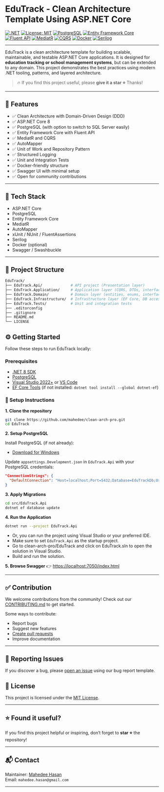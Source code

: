 # EduTrack - Clean Architecture Template Using ASP.NET Core

[![.NET](https://img.shields.io/badge/.NET-ASP.NET%20Core-blue)](https://dotnet.microsoft.com/) [![License: MIT](https://img.shields.io/badge/License-MIT-yellow.svg)](LICENSE) [![PostgreSQL](https://img.shields.io/badge/Database-PostgreSQL-informational)](https://www.postgresql.org/) [![Entity Framework Core](https://img.shields.io/badge/ORM-Entity%20Framework%20Core-green)](https://learn.microsoft.com/en-us/ef/core/) [![Fluent API](https://img.shields.io/badge/Configuration-Fluent%20API-orange)](https://learn.microsoft.com/en-us/ef/core/modeling/) [![MediatR](https://img.shields.io/badge/Library-MediatR-red)](https://github.com/jbogard/MediatR) [![CQRS](https://img.shields.io/badge/Pattern-CQRS-blueviolet)](https://martinfowler.com/bliki/CQRS.html) [![Docker](https://img.shields.io/badge/Container-Docker-blue)](https://www.docker.com/) [![Serilog](https://img.shields.io/badge/Logging-Serilog-lightgrey)](https://serilog.net/)

---

EduTrack is a clean architecture template for building scalable, maintainable, and testable ASP.NET Core applications. It is designed for **education tracking or school management systems**, but can be extended to any domain. This project demonstrates the best practices using modern .NET tooling, patterns, and layered architecture.

> 🔥 If you find this project useful, please **give it a star ⭐** Thanks!

---

## 🚀 Features

- ✅ Clean Architecture with Domain-Driven Design (DDD)
- ✅ ASP.NET Core 8
- ✅ PostgreSQL (with option to switch to SQL Server easily)
- ✅ Entity Framework Core with Fluent API
- ✅ MediatR and CQRS
- ✅ AutoMapper
- ✅ Unit of Work and Repository Pattern
- ✅ Structured Logging
- ✅ Unit and Integration Tests
- ✅ Docker-friendly structure
- ✅ Swagger UI with minimal setup
- ✅ Open for community contributions

---

## 🧰 Tech Stack

- ASP.NET Core
- PostgreSQL
- Entity Framework Core
- MediatR
- AutoMapper
- xUnit / NUnit / FluentAssertions
- Serilog
- Docker (optional)
- Swagger / Swashbuckle

---

## 📂 Project Structure

```bash
EduTrack/
├── EduTrack.Api/             # API project (Presentation layer)
├── EduTrack.Application/     # Application layer (CQRS, DTOs, interfaces)
├── EduTrack.Domain/          # Domain layer (entities, enums, interfaces)
├── EduTrack.Infrastructure/  # Infrastructure layer (EF Core, DB access)
├── EduTrack.Tests/           # Unit and integration tests
├── .editorconfig
├── .gitignore
├── README.md
└── LICENSE

```

## ⚙️ Getting Started

Follow these steps to run EduTrack locally:

### Prerequisites

- [.NET 8 SDK](https://dotnet.microsoft.com/download)
- [PostgreSQL](https://www.postgresql.org/download/)
- [Visual Studio 2022+](https://visualstudio.microsoft.com/) or [VS Code](https://code.visualstudio.com/)
- [EF Core Tools](https://learn.microsoft.com/ef/core/cli/dotnet) (if not installed: `dotnet tool install --global dotnet-ef`)

### 🔧 Setup Instructions

__1. Clone the repository__

```bash
git clone https://github.com/mahedee/clean-arch-pro.git
cd EduTrack
```

__2. Setup PostgreSQL__

Install PostgreSQL (if not already):

- [Download for Windows](https://www.postgresql.org/download/windows/)

Update `appsettings.Development.json` in `EduTrack.Api` with your PostgreSQL credentials:

```json
"ConnectionStrings": {
  "DefaultConnection": "Host=localhost;Port=5432;Database=EduTrackDb;Username=postgres;Password=yourpassword"
}
```

__3. Apply Migrations__

```bash
cd src/EduTrack.Api
dotnet ef database update
```

__4. Run the Application__

```bash
dotnet run --project EduTrack.Api
```

- Or, you can run the project using Visual Studio or your preferred IDE.
- Make sure to set `EduTrack.Api` as the startup project.
- Go to clean-arch-pro/EduTrack and click on EduTrack.sln to open the solution in Visual Studio.
- Build and run the solution.

__5. Browse Swagger__
👉 [https://localhost:7050/index.html](https://localhost:7050/index.html)

---

## ✅ Contribution

We welcome contributions from the community! Check out our [CONTRIBUTING.md](CONTRIBUTING.md) to get started.

Some ways to contribute:
- Report bugs
- Suggest new features
- [Create pull requests](pullrequest-guidelines.md)
- Improve documentation

---

## 🐛 Reporting Issues

If you discover a bug, please [open an issue](https://github.com/mahedee/clean-arch-pro/issues/new?template=bug_report.md) using our bug report template.




## 📜 License

This project is licensed under the [MIT License](LICENSE).

---

## ⭐ Found it useful?

If you find this project helpful or inspiring, don’t forget to **star ⭐** the repository!

---

## 📬 Contact

Maintainer: [Mahedee Hasan](https://github.com/mahedee)  
Email: `mahedee.hasan@gmail.com`

---